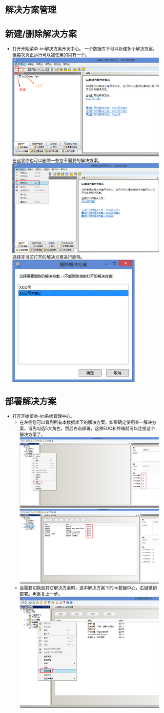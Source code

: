 # 解决方案管理
# 新建/删除解决方案
* 打开开始菜单-im解决方案开发中心。
一个数据库下可以新建多个解决方案，但每次真正运行可以被使用的只有一个。
![](./images/sdc.jpg)
在这里你也可以删除一些您不需要的解决方案。
![](./images/删除解决方案.jpg)
选择非当前打开的解决方案进行删除。
![](./images/删除解决方案2.png)
# 部署解决方案
* 打开开始菜单-im系统管理中心。
    * 在左侧您可以看到所有本数据库下的解决方案。如果确定使用某一解决方案，请先勾选5大角色，然后右击部署，这样EOC和终端就可以连接这个解决方案了。
![](./images/部署.jpg)
![](./images/部署成功.jpg)
    * 当需要切换到其它解决方案时，选中解决方案下的im数据中心，右键撤销部署。再重复上一步。
![](./images/撤销部署.jpg)
